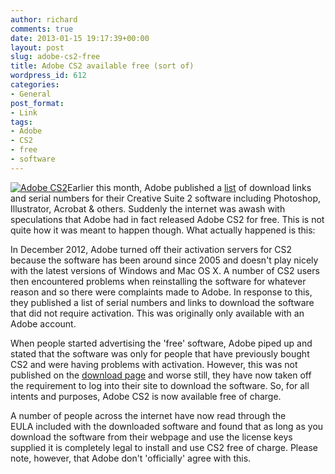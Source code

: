 ```yaml
---
author: richard
comments: true
date: 2013-01-15 19:17:39+00:00
layout: post
slug: adobe-cs2-free
title: Adobe CS2 available free (sort of)
wordpress_id: 612
categories:
- General
post_format:
- Link
tags:
- Adobe
- CS2
- free
- software
---
```


[![Adobe CS2](http://richard.perry-online.me.uk/files/2013/01/4725429817_c358369edc1-150x150.jpg)](http://richard.perry-online.me.uk/general/adobe-cs2-free/attachment/4725429817_c358369edc1/)Earlier this month, Adobe published a [list](http://www.adobe.com/downloads/cs2_downloads/index.html) of download links and serial numbers for their Creative Suite 2 software including Photoshop, Illustrator, Acrobat & others. Suddenly the internet was awash with speculations that Adobe had in fact released Adobe CS2 for free. This is not quite how it was meant to happen though. What actually happened is this:

In December 2012, Adobe turned off their activation servers for CS2 because the software has been around since 2005 and doesn't play nicely with the latest versions of Windows and Mac OS X. A number of CS2 users then encountered problems when reinstalling the software for whatever reason and so there were complaints made to Adobe. In response to this, they published a list of serial numbers and links to download the software that did not require activation. This was originally only available with an Adobe account.

When people started advertising the 'free' software, Adobe piped up and stated that the software was only for people that have previously bought CS2 and were having problems with activation. However, this was not published on the [download page](http://www.adobe.com/downloads/cs2_downloads/index.html) and worse still, they have now taken off the requirement to log into their site to download the software. So, for all intents and purposes, Adobe CS2 is now available free of charge.

A number of people across the internet have now read through the EULA included with the downloaded software and found that as long as you download the software from their webpage and use the license keys supplied it is completely legal to install and use CS2 free of charge. Please note, however, that Adobe don't 'officially' agree with this.
